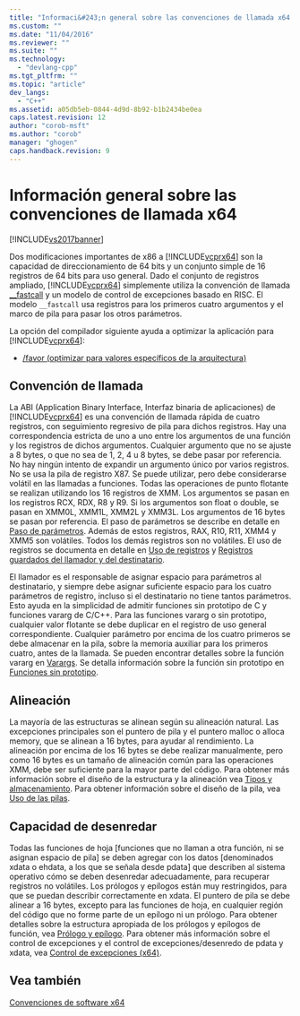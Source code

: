 ```yaml
---
title: "Informaci&#243;n general sobre las convenciones de llamada x64 | Microsoft Docs"
ms.custom: ""
ms.date: "11/04/2016"
ms.reviewer: ""
ms.suite: ""
ms.technology: 
  - "devlang-cpp"
ms.tgt_pltfrm: ""
ms.topic: "article"
dev_langs: 
  - "C++"
ms.assetid: a05db5eb-0844-4d9d-8b92-b1b2434be0ea
caps.latest.revision: 12
author: "corob-msft"
ms.author: "corob"
manager: "ghogen"
caps.handback.revision: 9
---
```

# Informaci&#243;n general sobre las convenciones de llamada x64
[!INCLUDE[vs2017banner](../assembler/inline/includes/vs2017banner.md)]

Dos modificaciones importantes de x86 a [!INCLUDE[vcprx64](../assembler/inline/includes/vcprx64_md.md)] son la capacidad de direccionamiento de 64 bits y un conjunto simple de 16 registros de 64 bits para uso general.  Dado el conjunto de registros ampliado, [!INCLUDE[vcprx64](../assembler/inline/includes/vcprx64_md.md)] simplemente utiliza la convención de llamada [\_\_fastcall](../cpp/fastcall.md) y un modelo de control de excepciones basado en RISC.  El modelo `__fastcall` usa registros para los primeros cuatro argumentos y el marco de pila para pasar los otros parámetros.  
  
 La opción del compilador siguiente ayuda a optimizar la aplicación para [!INCLUDE[vcprx64](../assembler/inline/includes/vcprx64_md.md)]:  
  
-   [\/favor \(optimizar para valores específicos de la arquitectura\)](../build/reference/favor-optimize-for-architecture-specifics.md)  
  
## Convención de llamada  
 La ABI \(Application Binary Interface, Interfaz binaria de aplicaciones\) de [!INCLUDE[vcprx64](../assembler/inline/includes/vcprx64_md.md)] es una convención de llamada rápida de cuatro registros, con seguimiento regresivo de pila para dichos registros.  Hay una correspondencia estricta de uno a uno entre los argumentos de una función y los registros de dichos argumentos.  Cualquier argumento que no se ajuste a 8 bytes, o que no sea de 1, 2, 4 u 8 bytes, se debe pasar por referencia.  No hay ningún intento de expandir un argumento único por varios registros.  No se usa la pila de registro X87.  Se puede utilizar, pero debe considerarse volátil en las llamadas a funciones.  Todas las operaciones de punto flotante se realizan utilizando los 16 registros de XMM.  Los argumentos se pasan en los registros RCX, RDX, R8 y R9.  Si los argumentos son float o double, se pasan en XMM0L, XMM1L, XMM2L y XMM3L.  Los argumentos de 16 bytes se pasan por referencia.  El paso de parámetros se describe en detalle en [Paso de parámetros](../build/parameter-passing.md).  Además de estos registros, RAX, R10, R11, XMM4 y XMM5 son volátiles.  Todos los demás registros son no volátiles.  El uso de registros se documenta en detalle en [Uso de registros](../build/register-usage.md) y [Registros guardados del llamador y del destinatario](../build/caller-callee-saved-registers.md).  
  
 El llamador es el responsable de asignar espacio para parámetros al destinatario, y siempre debe asignar suficiente espacio para los cuatro parámetros de registro, incluso si el destinatario no tiene tantos parámetros.  Esto ayuda en la simplicidad de admitir funciones sin prototipo de C y funciones vararg de C\/C\+\+.  Para las funciones vararg o sin prototipo, cualquier valor flotante se debe duplicar en el registro de uso general correspondiente.  Cualquier parámetro por encima de los cuatro primeros se debe almacenar en la pila, sobre la memoria auxiliar para los primeros cuatro, antes de la llamada.  Se pueden encontrar detalles sobre la función vararg en [Varargs](../build/varargs.md).  Se detalla información sobre la función sin prototipo en [Funciones sin prototipo](../build/unprototyped-functions.md).  
  
## Alineación  
 La mayoría de las estructuras se alinean según su alineación natural.  Las excepciones principales son el puntero de pila y el puntero malloc o alloca memory, que se alinean a 16 bytes, para ayudar al rendimiento.  La alineación por encima de los 16 bytes se debe realizar manualmente, pero como 16 bytes es un tamaño de alineación común para las operaciones XMM, debe ser suficiente para la mayor parte del código.  Para obtener más información sobre el diseño de la estructura y la alineación vea [Tipos y almacenamiento](../build/types-and-storage.md).  Para obtener información sobre el diseño de la pila, vea [Uso de las pilas](../build/stack-usage.md).  
  
## Capacidad de desenredar  
 Todas las funciones de hoja \[funciones que no llaman a otra función, ni se asignan espacio de pila\] se deben agregar con los datos \[denominados xdata o ehdata, a los que se señala desde pdata\] que describen al sistema operativo cómo se deben desenredar adecuadamente, para recuperar registros no volátiles.  Los prólogos y epílogos están muy restringidos, para que se puedan describir correctamente en xdata.  El puntero de pila se debe alinear a 16 bytes, excepto para las funciones de hoja, en cualquier región del código que no forme parte de un epílogo ni un prólogo.  Para obtener detalles sobre la estructura apropiada de los prólogos y epílogos de función, vea [Prólogo y epílogo](../build/prolog-and-epilog.md).  Para obtener más información sobre el control de excepciones y el control de excepciones\/desenredo de pdata y xdata, vea [Control de excepciones \(x64\)](../build/exception-handling-x64.md).  
  
## Vea también  
 [Convenciones de software x64](../build/x64-software-conventions.md)